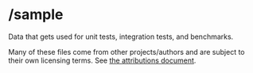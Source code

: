 # /sample

Data that gets used for unit tests, integration tests, and benchmarks.

Many of these files come from other projects/authors and are subject to their own licensing terms. See [the attributions document](/ATTRIB.md).
